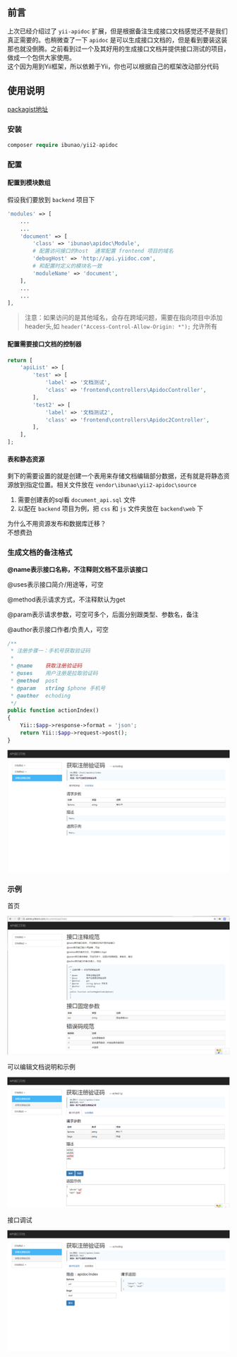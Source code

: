 
## 前言  
上次已经介绍过了 `yii-apidoc` 扩展，但是根据备注生成接口文档感觉还不是我们真正需要的。也稍微查了一下 `apidoc` 是可以生成接口文档的，但是看到要装这装那也就没倒腾。之前看到过一个及其好用的生成接口文档并提供接口测试的项目，做成一个包供大家使用。  
这个因为用到Yii框架，所以依赖于Yii，你也可以根据自己的框架改动部分代码  
## 使用说明  
[packagist地址](https://packagist.org/packages/ibunao/yii2-apidoc)  
### 安装  
```php
composer require ibunao/yii2-apidoc
```
### 配置  
#### 配置到模块数组  
假设我们要放到 `backend` 项目下  
```php
'modules' => [
    ...
    ...
    'document' => [
        'class' => 'ibunao\apidoc\Module',
        # 配置访问接口的host  通常配置 frontend 项目的域名
        'debugHost' => 'http://api.yiidoc.com',
        # 和配置时定义的模块名一致
        'moduleName' => 'document',
    ],
    ...
    ...
],
```
> 注意：如果访问的是其他域名，会存在跨域问题，需要在指向项目中添加header头,如 `header("Access-Control-Allow-Origin: *");` 允许所有  

<!-- more -->
#### 配置需要接口文档的控制器    

```php
return [
	'apiList' => [
		'test' => [
			'label' => '文档测试',
			'class' => 'frontend\controllers\ApidocController',
		],
		'test2' => [
			'label' => '文档测试2',
			'class' => 'frontend\controllers\Apidoc2Controller',
		],
	],
];
```
#### 表和静态资源  
剩下的需要设置的就是创建一个表用来存储文档编辑部分数据，还有就是将静态资源放到指定位置。相关文件放在 `vendor\ibunao\yii2-apidoc\source`
1. 需要创建表的sql看 `document_api.sql` 文件  
2. 以配在 `backend` 项目为例，把 `css` 和 `js` 文件夹放在 `backend\web` 下  

为什么不用资源发布和数据库迁移？  
不想费劲

### 生成文档的备注格式   

**@name表示接口名称，不注释则文档不显示该接口**

@uses表示接口简介/用途等，可空

@method表示请求方式，不注释默认为get

@param表示请求参数，可空可多个，后面分别跟类型、参数名，备注

@author表示接口作者/负责人，可空

```php
/**
 * 注册步骤一：手机号获取验证码
 *
 * @name	获取注册验证码
 * @uses	用户注册是拉取验证码
 * @method	post
 * @param	string $phone 手机号
 * @author	echoding
 */
public function actionIndex()
{
    Yii::$app->response->format = 'json';
	return Yii::$app->request->post();
}
```
![apidoc4](/images/yii/apidoc/apidoc4.png)  

### 示例  
首页  

![apidoc3](/images/yii/apidoc/apidoc3.png)  

可以编辑文档说明和示例  

![apidoc5](/images/yii/apidoc/apidoc5.png)  

接口调试

![apidoc6](/images/yii/apidoc/apidoc6.png)
